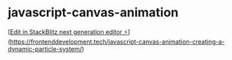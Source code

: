 # javascript-canvas-animation

[[Edit in StackBlitz next generation editor ⚡️](https://stackblitz.com/~/github.com/eastcoastdeveloper/javascript-canvas-animation)](https://frontenddevelopment.tech/javascript-canvas-animation-creating-a-dynamic-particle-system/)
